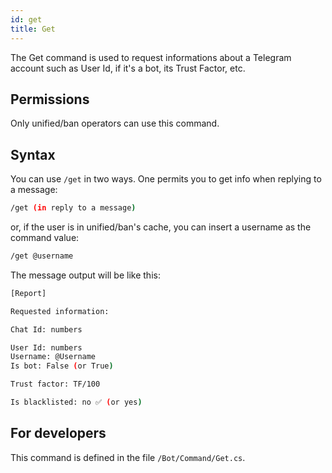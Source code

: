 ```yaml
---
id: get
title: Get
---
```


The Get command is used to request informations about a Telegram account such as User Id, if it's a bot, its Trust 
Factor, etc.

## Permissions

Only unified/ban operators can use this command.

## Syntax

You can use `/get` in two ways. One permits you to get info when replying to a message:

```bash
/get (in reply to a message)
```

or, if the user is in unified/ban's cache, you can insert a username as the command value:

```bash
/get @username
```

The message output will be like this:

```bash
[Report]

Requested information:

Chat Id: numbers

User Id: numbers
Username: @Username
Is bot: False (or True)

Trust factor: TF/100 

Is blacklisted: no ✅ (or yes)
```

## For developers

This command is defined in the file `/Bot/Command/Get.cs`.
